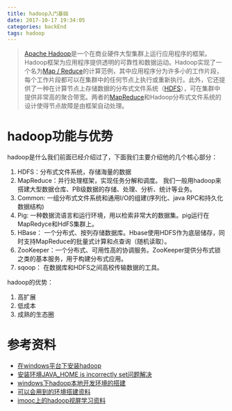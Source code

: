 ```yaml
---
title: hadoop入门基础
date: 2017-10-17 19:34:05
categories: backEnd
tags: hadoop
---
```

> [Apache Hadoop](http://hadoop.apache.org/)是一个在商业硬件大型集群上运行应用程序的框架。Hadoop框架为应用程序提供透明的可靠性和数据运动。Hadoop实现了一个名为[Map / Reduce](https://wiki.apache.org/hadoop/HadoopMapReduce)的计算范例，其中应用程序分为许多小的工作片段，每个工作片段都可以在集群中的任何节点上执行或重新执行。此外，它还提供了一种在计算节点上存储数据的分布式文件系统（[HDFS](https://wiki.apache.org/hadoop/DFS)），可在集群中提供非常高的聚合带宽。两者的[MapReduce](https://wiki.apache.org/hadoop/MapReduce)和Hadoop分布式文件系统的设计使得节点故障是由框架自动处理。

# hadoop功能与优势
hadoop是什么我们前面已经介绍过了，下面我们主要介绍他的几个核心部分：
1. HDFS：分布式文件系统，存储海量的数据
2. MapReduce：并行处理框架，实现任务分解和调度。
我们一般用hadoop来搭建大型数据仓库、PB级数据的存储、处理、分析、统计等业务。
3. Common: 一组分布式文件系统和通用I/O的组建(序列化、java RPC和持久化数据结构)
4. Pig: 一种数据流语言和运行环境，用以检索非常大的数据集。pig运行在MapRedyce和HdFS集群上。
5. HBase： 一个分布式、按列存储数据库。Hbase使用HDFS作为底层储存，同时支持MapReduce的批量式计算和点查询（随机读取）。
6. ZooKeeper：一个分布式、可用性高的协调服务。ZooKeeper提供分布式锁之类的基本服务，用于构建分布式应用。
7. sqoop： 在数据库和HDFS之间高校传输数据的工具。

hadoop的优势：
1. 高扩展
2. 低成本
3. 成熟的生态圈

# 

# 参考资料
* [在windows平台下安装hadoop](https://www.iwwenbo.com/hadoop-installation-on-windows-without-cygwin/)
* [安装环境JAVA_HOME is incorrectly set问题解决](http://blog.csdn.net/wen3011/article/details/54907731)
* [windows下hadoop本地开发环境的搭建](http://www.voidcn.com/article/p-gdpjxbxw-bz.html)
* [可以会用到的环境搭建资料](http://www.linuxidc.com/Linux/2016-08/134131p2.htm)
* [imooc上的hadoop视屏学习资料](http://www.imooc.com/video/7642)